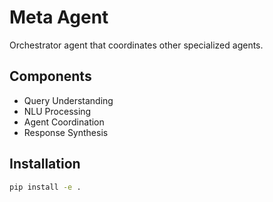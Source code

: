 # Meta Agent
Orchestrator agent that coordinates other specialized agents.

## Components
- Query Understanding
- NLU Processing
- Agent Coordination
- Response Synthesis

## Installation
```bash
pip install -e .
```
